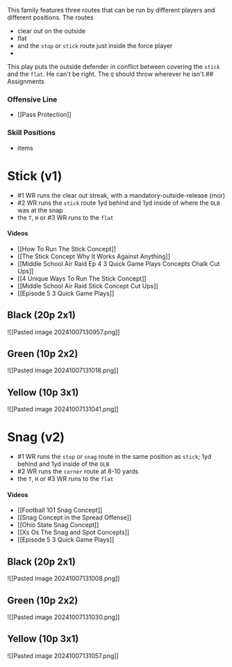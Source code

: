 
This family features three routes that can be run by different players and different positions. The routes
- clear out on the outside
- flat
- and the `stop` or `stick` route just inside the force player 
- 
This play puts the outside defender in conflict between covering the `stick` and the `flat`. He can't be right. The `Q` should throw wherever he isn't.## Assignments

### Offensive Line
- [[Pass Protection]]

### Skill Positions
- items

# Stick (v1)
- #1 WR runs the clear out streak, with a mandatory-outside-release (mor)
- #2 WR runs the `stick` route 1yd behind and 1yd inside of where the `OLB` was at the snap
- the `T`, `H` or #3 WR runs to the `flat`
#### Videos
- [[How To Run The Stick Concept]]
- [[The Stick Concept Why It Works Against Anything]]
- [[Middle School Air Raid Ep 4 3 Quick Game Plays Concepts Chalk Cut Ups]]
- [[4 Unique Ways To Run The Stick Concept]]
- [[Middle School Air Raid Stick Concept Cut Ups]]
- [[Episode 5 3 Quick Game Plays]]

## Black (20p 2x1)
![[Pasted image 20241007130957.png]]

## Green (10p 2x2)
![[Pasted image 20241007131018.png]]

## Yellow (10p 3x1)
![[Pasted image 20241007131041.png]]

# Snag (v2)
- #1 WR runs the `stop` or `snag` route in the same position as `stick`; 1yd behind and 1yd inside of the `OLB`
- #2 WR runs the `corner` route at 8-10 yards
- the `T`, `H` or #3 WR runs to the `flat`
#### Videos
- [[Football 101 Snag Concept]]
- [[Snag Concept in the Spread Offense]]
- [[Ohio State Snag Concept]]
- [[Xs Os The Snag and Spot Concepts]]
- [[Episode 5 3 Quick Game Plays]]

## Black (20p 2x1)
![[Pasted image 20241007131008.png]]

## Green (10p 2x2)
![[Pasted image 20241007131030.png]]

## Yellow (10p 3x1)
![[Pasted image 20241007131057.png]]
